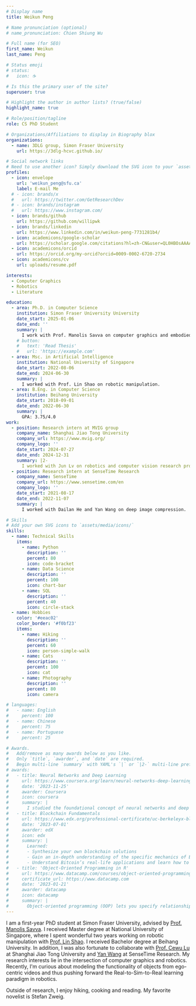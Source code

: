 ```yaml
---
# Display name
title: Weikun Peng

# Name pronunciation (optional)
# name_pronunciation: Chien Shiung Wu

# Full name (for SEO)
first_name: Weikun
last_name: Peng

# Status emoji
# status:
#   icon: ☕️

# Is this the primary user of the site?
superuser: true

# Highlight the author in author lists? (true/false)
highlight_name: true

# Role/position/tagline
role: CS PhD Student

# Organizations/Affiliations to display in Biography blox
organizations:
  - name: 3DLG group, Simon Fraser University
    url: https://3dlg-hcvc.github.io/

# Social network links
# Need to use another icon? Simply download the SVG icon to your `assets/media/icons/` folder.
profiles:
  - icon: envelope
    url: 'weikun_peng@sfu.ca'
    label: E-mail Me
  # - icon: brands/x
  #   url: https://twitter.com/GetResearchDev
  # - icon: brands/instagram
  #   url: https://www.instagram.com/
  - icon: brands/github
    url: https://github.com/willipwk
  - icon: brands/linkedin
    url: https://www.linkedin.com/in/weikun-peng-7731281b4/
  - icon: academicons/google-scholar
    url: https://scholar.google.com/citations?hl=zh-CN&user=QL0HBOsAAAAJ
  - icon: academicons/orcid
    url: https://orcid.org/my-orcid?orcid=0009-0002-6720-2734
  - icon: academicons/cv
    url: uploads/resume.pdf

interests:
  - Computer Graphics
  - Robotics
  - Literature

education:
  - area: Ph.D. in Computer Science
    institution: Simon Fraser University University
    date_start: 2025-01-06
    date_end: ''
    summary: |
      I work with Prof. Manolis Savva on computer graphics and embodied AI.
    # button:
    #   text: 'Read Thesis'
    #   url: 'https://example.com'
  - area: Msc. in Artificial Intelligence
    institution: National University of Singapore
    date_start: 2022-08-06
    date_end: 2024-06-30
    summary: |
      I worked with Prof. Lin Shao on robotic manipulation.
  - area: B.Eng. in Computer Science
    institution: Beihang University
    date_start: 2018-09-01
    date_end: 2022-06-30
    summary: |
      GPA: 3.75/4.0
work:
  - position: Research intern at MVIG group
    company_name: Shanghai Jiao Tong University
    company_url: https://www.mvig.org/
    company_logo: ''
    date_start: 2024-07-27
    date_end: 2024-12-31
    summary: |2-
      I worked with Jun Lv on robotics and computer vision research projects.
  - position: Research intern at SenseTime Research
    company_name: SenseTime
    company_url: https://www.sensetime.com/en
    company_logo: ''
    date_start: 2021-08-17
    date_end: 2022-11-07
    summary: |
      I worked with Dailan He and Yan Wang on deep image compression.

# Skills
# Add your own SVG icons to `assets/media/icons/`
skills:
  - name: Technical Skills
    items:
      - name: Python
        description: ''
        percent: 80
        icon: code-bracket
      - name: Data Science
        description: ''
        percent: 100
        icon: chart-bar
      - name: SQL
        description: ''
        percent: 40
        icon: circle-stack
  - name: Hobbies
    color: '#eeac02'
    color_border: '#f0bf23'
    items:
      - name: Hiking
        description: ''
        percent: 60
        icon: person-simple-walk
      - name: Cats
        description: ''
        percent: 100
        icon: cat
      - name: Photography
        description: ''
        percent: 80
        icon: camera

# languages:
#   - name: English
#     percent: 100
#   - name: Chinese
#     percent: 75
#   - name: Portuguese
#     percent: 25

# Awards.
#   Add/remove as many awards below as you like.
#   Only `title`, `awarder`, and `date` are required.
#   Begin multi-line `summary` with YAML's `|` or `|2-` multi-line prefix and indent 2 spaces below.
# awards:
#   - title: Neural Networks and Deep Learning
#     url: https://www.coursera.org/learn/neural-networks-deep-learning
#     date: '2023-11-25'
#     awarder: Coursera
#     icon: coursera
#     summary: |
#       I studied the foundational concept of neural networks and deep learning. By the end, I was familiar with the significant technological trends driving the rise of deep learning; build, train, and apply fully connected deep neural networks; implement efficient (vectorized) neural networks; identify key parameters in a neural network’s architecture; and apply deep learning to your own applications.
#   - title: Blockchain Fundamentals
#     url: https://www.edx.org/professional-certificate/uc-berkeleyx-blockchain-fundamentals
#     date: '2023-07-01'
#     awarder: edX
#     icon: edx
#     summary: |
#       Learned:
#       - Synthesize your own blockchain solutions
#       - Gain an in-depth understanding of the specific mechanics of Bitcoin
#       - Understand Bitcoin’s real-life applications and learn how to attack and destroy Bitcoin, Ethereum, smart contracts and Dapps, and alternatives to Bitcoin’s Proof-of-Work consensus algorithm
#   - title: 'Object-Oriented Programming in R'
#     url: https://www.datacamp.com/courses/object-oriented-programming-with-s3-and-r6-in-r
#     certificate_url: https://www.datacamp.com
#     date: '2023-01-21'
#     awarder: datacamp
#     icon: datacamp
#     summary: |
#       Object-oriented programming (OOP) lets you specify relationships between functions and the objects that they can act on, helping you manage complexity in your code. This is an intermediate level course, providing an introduction to OOP, using the S3 and R6 systems. S3 is a great day-to-day R programming tool that simplifies some of the functions that you write. R6 is especially useful for industry-specific analyses, working with web APIs, and building GUIs.
---
```


<!-- ## About Me -->

I am a first-year PhD student at Simon Fraser University, advised by [Prof. Manolis Savva](https://msavva.github.io/). I received Master degree at National University of Singapore, where I spent wonderful two years working on robotic manipulation with [Prof. Lin Shao](https://linsats.github.io/). I received Bachelor degree at Beihang University. In addition, I was also fortunate to collaborate with [Prof. Cewu Lu](https://www.mvig.org/) at Shanghai Jiao Tong University and [Yan Wang](https://yanwang202199.github.io/) at SenseTime Research. My research interests lie in the intersection of computer graphics and robotics. Recently, I'm curious about modeling the functionality of objects from ego-centric videos and thus pushing forward the Real-to-Sim-to-Real learning paradigm in robotics.

Outside of research, I enjoy hiking, cooking and reading. My favorite novelist is Stefan Zweig.
